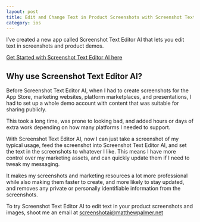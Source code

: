 ```yaml
---
layout: post
title: Edit and Change Text in Product Screenshots with Screenshot Text Editor AI
category: ios
---
```


I’ve created a new app called Screenshot Text Editor AI that lets you edit text in screenshots and product demos. 

<a href="https://matthewpalmer.net/screenshot-text-editor-ai/">Get Started with Screenshot Text Editor AI here</a>

## Why use Screenshot Text Editor AI?

Before Screenshot Text Editor AI, when I had to create screenshots for the App Store, marketing websites, platform marketplaces, and presentations, I had to set up a whole demo account with content that was suitable for sharing publicly.

This took a long time, was prone to looking bad, and added hours or days of extra work depending on how many platforms I needed to support.

With Screenshot Text Editor AI, now I can just take a screenshot of my typical usage, feed the screenshot into Screenshot Text Editor AI, and set the text in the screenshots to whatever I like. This means I have more control over my marketing assets, and can quickly update them if I need to tweak my messaging.

It makes my screenshots and marketing resources a lot more professional while also making them faster to create, and more likely to stay updated, and removes any private or personally identifiable information from the screenshots.

To try Screenshot Text Editor AI to edit text in your product screenshots and images, shoot me an email at screenshotai@matthewpalmer.net
